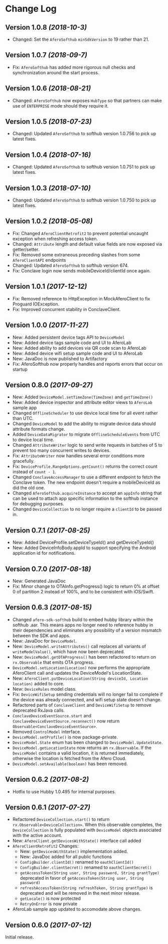 Change Log
==========

Version 1.0.8 *(2018-10-3)*
----------------------------
 * Changed: Set the `AferoSofthub` `minSdkVersion` to 19 rather than 21.

Version 1.0.7 *(2018-09-7)*
----------------------------
 * Fix: `AferoSofthub` has added more rigorous null checks and synchronization around the start process.

Version 1.0.6 *(2018-08-21)*
----------------------------
 * Changed: `AferoSofthub` now exposes `HubType` so that partners can make use of `ENTERPRISE` mode should they require it.

Version 1.0.5 *(2018-07-23)*
----------------------------
 * Changed: Updated `AferoSofthub` to softhub version 1.0.756 to pick up latest fixes.

Version 1.0.4 *(2018-07-16)*
----------------------------
 * Changed: Updated `AferoSofthub` to softhub version 1.0.751 to pick up latest fixes.

Version 1.0.3 *(2018-07-10)*
----------------------------
 * Changed: Updated `AferoSofthub` to softhub version 1.0.750 to pick up latest fixes.

Version 1.0.2 *(2018-05-08)*
----------------------------
 * Fix: Changed `AferoClientRetrofit2` to prevent potential uncaught exception when refreshing access token.
 * Changed: `Attribute` length and default value fields are now exposed via getter/setter.
 * Fix: Removed some extraneous preceding slashes from some `AferoClientAPI` endpoints
 * Changed: Updated `AferoSofthub` to softhub version 674.
 * Fix: Conclave login now sends mobileDeviceId/clientId once again.

Version 1.0.1 *(2017-12-12)*
----------------------------
 * Fix: Removed reference to HttpException in MockAferoClient to fix Proguard IOException.
 * Fix: Improved concurrent stability in ConclaveClient.

Version 1.0.0 *(2017-11-27)*
----------------------------
 * New: Added persistent device tags API to `DeviceModel`
 * New: Added device tags sample code and UI to AferoLab
 * New: Added ability to add devices via QR code scan to AferoLab
 * New: Added device wifi setup sample code and UI to AferoLab
 * New: JavaDoc is now published to Artifactory
 * Fix: AferoSofthub now properly handles and reports errors that occur on startup

Version 0.8.0 *(2017-09-27)*
----------------------------
 * New: Added `DeviceModel.setTimeZone(TimeZone)` and `getTimeZone()`
 * New: Added device inspector and attribute editor views to `AferoLab` sample app
 * Changed `OfflineScheduler` to use device local time for all event rather than UTC.
 * Changed `DeviceModel` to add the ability to migrate device data should attribute formats change.
 * Added `DeviceDataMigrator` to migrate `OfflineScheduleEvents` from UTC to device local time.
 * Changed `AttributeWriter` logic to send write requests in batches of 5 to prevent too
   many concurrent writes to devices.
 * Fix: `AttributeWriter` now handles several error conditions more gracefully.
 * Fix: `DeviceProfile.RangeOptions.getCount()` returns the correct count instead of `count - 1`.
 * Changed `ConclaveAccessManager` to use a different endpoint to fetch the Conclave token.
   The new endpoint doesn't require a mobileDeviceId as did the old one.
 * Changed `AferoSofthub.acquireInstance` to accept an `appInfo` string that can be used
   to attach app specific information to the softhub instance for debugging purposes.
 * Changed `DeviceCollection` to no longer require a `clientId` to be passed in.

Version 0.7.1 *(2017-08-25)*
----------------------------

 * New: Added DeviceProfile.setDeviceTypeId() and getDeviceTypeId()
 * New: Added DeviceInfoBody.appId to support specifying the Android application id for notifications.

Version 0.7.0 *(2017-08-18)*
----------------------------

 * New: Generated JavaDoc
 * Fix: Minor change to OTAInfo.getProgress() logic to return 0% at offset 0 of partition 2
   instead of 100%, and to be consistent with iOS/Swift.

Version 0.6.3 *(2017-08-15)*
----------------------------

 * Changed `afero-sdk-softhub` build to embed hubby library within the softhub .aar. This
   means apps no longer need to reference hubby in their dependencies and eliminates any
   possibility of a version mismatch between the SDK and apps.
 * New: JavaDoc for `DeviceModel`.
 * New: `DeviceModel.writeAttributes()` call replaces all variants of `writeModelValue()`,
   which have now been deprecated.
 * New: `DeviceModel.getOTAProgress()` has been refactored to return on `rx.Observable`
   that emits OTA progress.
 * `DeviceModel.setLocation(Location)` now performs the appropriate AferoClient call and
   updates the DeviceModel's LocationState.
 * New: `AferoClient.putDeviceLocation(String deviceId, Location location)` added to core.
 * New: `DeviceRules` model class.
 * Fix: `DeviceWifiSetup` sending credentials will no longer fail to complete if the device
   was already connected, and wifi setup state doesn't change.
 * Refactored parts of `ConclaveClient` and `DeviceWifiSetup` to remove deprecated RxJava calls.
 * `ConclaveDeviceEventSource.start` and `ConclaveDeviceEventSource.reconnect()` now return
   `Observable<ConclaveDeviceEventSource>`.
 * Removed `ControlModel` interface.
 * `DeviceModel.setProfile()` is now package-private.
 * `DeviceModel.State` enum has been changed to `DeviceModel.UpdateState`.
 * `DeviceModel.getLocationState` now returns an `rx.Observable`. If the `DeviceModel`
   contains a valid location, it is returned immediately, otherwise the location is
   fetched from the Afero Cloud.
 * `DeviceModel.setAvailable(boolean)` has been removed.

Version 0.6.2 *(2017-08-2)*
----------------------------

 * Hotfix to use Hubby 1.0.495 for internal purposes.

Version 0.6.1 *(2017-07-27)*
----------------------------

 * Refactored `DeviceCollection.start()` to return `rx.Observable<DeviceCollection>`.
   When this observable completes, the `DeviceCollection` is fully populated with `DeviceModel`
   objects associated with the active account.
 * New: `AferoClient.getDevicesWithState()` interface call added
 * `AferoClientRetrofit2` Changes:
     * New: `getDevicesWithState()` implementation added.
     * New: JavaDoc added for all public functions
     * `ConfigBuilder.clientId()` renamed to `oauthClientId()`
     * `ConfigBuilder.clientSecret()` renamed to `oauthClientSecret()`
     * `getAccessToken(String user, String password, String grantType)`
       deprecated in favor of `getAccessToken(String user, String password)`
     * `refreshAccessToken(String refreshToken, String grantType)` is
       deprecated and will be removed in the next minor release.
     * `getLocale()` is now protected
     * `RetryOnError` is now private
 * AferoLab sample app updated to accomodate above changes.

Version 0.6.0 *(2017-07-12)*
----------------------------

Initial release.
